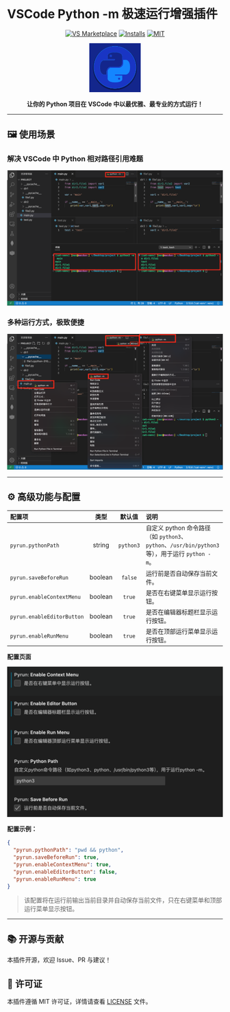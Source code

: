 # VSCode Python -m 极速运行增强插件

<p align="center">
  <a href="https://marketplace.visualstudio.com/items?itemName=jack-duo.run-python-m"><img src="https://img.shields.io/visual-studio-marketplace/v/jack-duo.run-python-m?label=VS%20Marketplace" alt="VS Marketplace"></a>
  <a href="https://marketplace.visualstudio.com/items?itemName=jack-duo.run-python-m"><img src="https://img.shields.io/visual-studio-marketplace/d/jack-duo.run-python-m.svg?label=Installs" alt="Installs"></a>
  <a href="https://opensource.org/licenses/MIT"><img src="https://img.shields.io/badge/License-MIT-green.svg" alt="MIT"></a>
</p>

<p align="center">
  <a href="https://marketplace.visualstudio.com/items?itemName=jack-duo.run-python-m">
    <img src="icon.png" alt="icon" width="120" />
  </a>
</p>

<p align="center">
  <b>让你的 Python 项目在 VSCode 中以最优雅、最专业的方式运行！</b>
</p>

---

## 🖼️ 使用场景

### 解决 VSCode 中 Python 相对路径引用难题
![](https://raw.githubusercontent.com/jianduo1/pyrun/main/assets/vscode-relative-import-demo.png)

### 多种运行方式，极致便捷
![](https://raw.githubusercontent.com/jianduo1/pyrun/main/assets/vscode-run-methods-demo.png)



---

## ⚙️ 高级功能与配置

| 配置项 | 类型 | 默认值 | 说明 |
| :--- | :---: | :---: | :--- |
| `pyrun.pythonPath` | string | `python3` | 自定义 python 命令路径（如 `python3`、`python`、`/usr/bin/python3` 等），用于运行 `python -m`。|
| `pyrun.saveBeforeRun` | boolean | `false` | 运行前是否自动保存当前文件。|
| `pyrun.enableContextMenu` | boolean | `true` | 是否在右键菜单显示运行按钮。|
| `pyrun.enableEditorButton` | boolean | `true` | 是否在编辑器标题栏显示运行按钮。|
| `pyrun.enableRunMenu` | boolean | `true` | 是否在顶部运行菜单显示运行按钮。|


**配置页面**

![](https://raw.githubusercontent.com/jianduo1/pyrun/main/assets/setting.png)

**配置示例：**
```json
{
  "pyrun.pythonPath": "pwd && python",
  "pyrun.saveBeforeRun": true,
  "pyrun.enableContextMenu": true,
  "pyrun.enableEditorButton": false,
  "pyrun.enableRunMenu": true
}
```
> 该配置将在运行前输出当前目录并自动保存当前文件，只在右键菜单和顶部运行菜单显示按钮。

---

## 📚 开源与贡献
本插件开源，欢迎 Issue、PR 与建议！

## 📝 许可证
本插件遵循 MIT 许可证，详情请查看 [LICENSE](LICENSE) 文件。